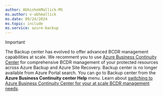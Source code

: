 ```yaml
---
author: AbhishekMallick-MS
ms.author: v-abhmallick
ms.date: 09/24/2024
ms.topic: include
ms.service: azure-backup
---
```


>[!Important]
>The Backup center has evolved to offer advanced BCDR management capabilities at scale. We recomment you to use [Azure Business Continuity Center](/azure/business-continuity-center/business-continuity-center-overview) for comprehensive BCDR management of your protected resources across Azure Backup and Azure Site Recovery. Backup center is no longer available from Azure Portal search. You can go to Backup center from the **Azure Business Continuity center Help** menu. Learn about [switching to Azure Business Continuity Center for your at scale BCDR management needs](https://techcommunity.microsoft.com/t5/azure-storage-blog/switch-to-azure-business-continuity-center-for-your-at-scale/ba-p/4246169).